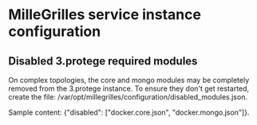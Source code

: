 # MilleGrilles service instance configuration

## Disabled 3.protege required modules

On complex topologies, the core and mongo modules may be completely removed from the 3.protege instance. To ensure
they don't get restarted, create the file: /var/opt/millegrilles/configuration/disabled_modules.json.

Sample content: {"disabled": ["docker.core.json", "docker.mongo.json"]}.

